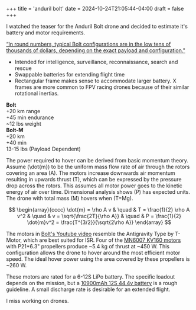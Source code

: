+++
title = 'anduril bolt'
date = 2024-10-24T21:05:44-04:00
draft = false
+++

I watched the teaser for the Anduril Bolt drone and decided to estimate it's battery and motor requirements.

[“In round numbers, typical Bolt configurations are in the low tens of thousands of dollars, depending on the exact payload and configuration."](https://www.forbes.com/sites/davidhambling/2024/10/16/andurils-bolt-m-is-the-future-for-us-forces-if-they-can-afford-it/)

- Intended for intelligence, surveillance, reconnaissance, search and rescue
- Swappable batteries for extending flight time
- Rectangular frame makes sense to accommodate larger battery. X frames are more common to FPV racing drones because of their similar rotational inertias.

**Bolt** \
+20 km range \
+45 min endurance \
~12 lbs weight \
**Bolt-M** \
+20 km \
+40 min \
13-15 lbs (Payload Dependent)

The power required to hover can be derived from basic momentum theory. Assume \(\dot{m}\) to be the uniform mass flow rate of air through the rotors covering an area \(A\). The motors increase downwards air momentum resulting in upwards thrust \(T\), which can be expressed by the pressure drop across the rotors. This assumes all motor power goes to the kinetic energy of air over time. Dimensional analysis shows \(P\) has expected units. The drone with total mass \(M\) hovers when \(T=Mg\).

$$ \begin{array}{cccc}
\dot{m} = \rho A v & \quad & T = \frac{1}{2} \rho A v^2 & \quad & v = \sqrt{\frac{2T}{\rho A}} & \quad & P = \frac{1}{2} \dot{m}v^2 = \frac{T^{3/2}}{\sqrt{2\rho A}} 
\end{array}
$$

The motors in [Bolt's Youtube video](https://www.youtube.com/watch?v=EEXI6r08908&t=29s) resemble the Antigravity Type by T-Motor, which are best suited for ISR. Four of the [MN6007 KV160 motors](https://store.tmotor.com/product/mn6007-kv160-motor-antigravity-type.html) with P21*6.3" propellers produce ~5.4 kg of thrust at ~450 W. This configuration allows the drone to hover around the most efficient motor speed. The ideal hover power using the area covered by these propellers is ~260 W.

These motors are rated for a 6-12S LiPo battery. The specific loadout depends on the mission, but a [10900mAh 12S 44.4v battery](https://maxamps.com/collections/12s-lipo-battery-44-4v/products/lipo-10900-12s-44-4v-battery-pack) is a rough guideline. A small discharge rate is desirable for an extended flight.

I miss working on drones.